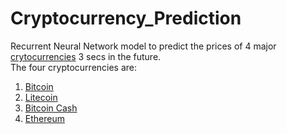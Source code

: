 # Cryptocurrency_Prediction
Recurrent Neural Network model to predict the prices of 4 major [crytocurrencies](https://en.wikipedia.org/wiki/Cryptocurrency) 3 secs in the future.  
The four cryptocurrencies are:

1. [Bitcoin](https://bitcoin.org/en/)
2. [Litecoin](https://litecoin.com/)
3. [Bitcoin Cash](https://www.bitcoincash.org/)
4. [Ethereum](https://www.ethereum.org/)

